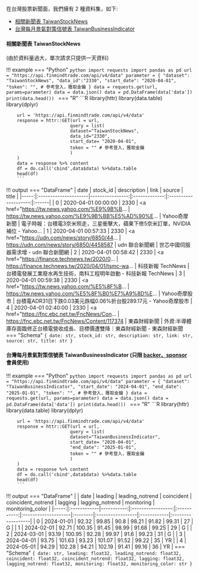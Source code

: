 
在台灣股票新聞面，我們擁有 2 種資料集，如下:

- [相關新聞表 TaiwanStockNews](https://finmind.github.io/tutor/TaiwanMarket/Others/#taiwanstocknews)
- [台灣每月景氣對策信號表 TaiwanBusinessIndicator](https://finmind.github.io/tutor/TaiwanMarket/Others/#taiwanbusinessindicator-backersponsor)


#### 相關新聞表 TaiwanStockNews

(由於資料量過大，單次請求只提供一天資料)

!!! example
    === "Python"
        ```python
        import requests
        import pandas as pd
        url = "https://api.finmindtrade.com/api/v4/data"
        parameter = {
            "dataset": "TaiwanStockNews",
            "data_id":"2330",
            "start_date": "2020-04-01",
            "token": "", # 參考登入，獲取金鑰
        }
        data = requests.get(url, params=parameter)
        data = data.json()
        data = pd.DataFrame(data['data'])
        print(data.head())
        ```
    === "R"
        ```R
        library(httr)
        library(data.table)
        library(dplyr)

        url = 'https://api.finmindtrade.com/api/v4/data'
        response = httr::GET(url = url,
                            query = list(
                            dataset="TaiwanStockNews",
                            data_id="2330",
                            start_date= "2020-04-01",
                            token = "" # 參考登入，獲取金鑰
                            )
        )
        data = response %>% content
        df = do.call('cbind',data$data) %>%data.table
        head(df)
        ```
!!! output
    === "DataFrame"
        | date | stock_id             | description     | link         | source                | title |
        |-----:|:---------------------|----------------:|:-------------:|:--------------------:|:------|
        | 0    | 2020-04-01 00:00:00  |   2330          | &lt;a href="https://tw.news.yahoo.com/%E9%9B%B...  | https://tw.news.yahoo.com/%E9%9B%BB%E5%AD%90%E...    | Yahoo奇摩新聞  | 電子時報：台積電3奈米照走，三星衝擊大，蘋果下修5奈米訂單，NVIDIA補位 - Yahoo...
        | 1    | 2020-04-01 00:57:33  |   2330          | &lt;a href="https://udn.com/news/story/6850/44...  | https://udn.com/news/story/6850/4458587              | udn 聯合新聞網                             | 世芯中國伺服器需求增 - udn 聯合新聞網
        | 2    | 2020-04-01 00:58:42  |   2330          | &lt;a href="https://finance.technews.tw/2020/0...  | https://finance.technews.tw/2020/04/01/tsmc-wa...    | 科技新報 TechNews             | 台積電發展工業廢水再生技術，南科工程明年啟動 - 科技新報 TechNews
        | 3    | 2020-04-01 00:59:38  |   2330          | &lt;a href="https://tw.news.yahoo.com/%E5%8F%B...  | https://tw.news.yahoo.com/%E5%8F%B0%E7%A9%8D%E...    | Yahoo奇摩股市     | 台積電ADR31日下跌0.03美元跌幅0.06%折台股289.17元 - Yahoo奇摩股市
        | 4    | 2020-04-01 02:40:00  |   2330          | &lt;a href="https://fnc.ebc.net.tw/FncNews/Con...  | https://fnc.ebc.net.tw/FncNews/Content/117374        | 東森財經新聞        | 外資:半導體庫存面臨修正台積電營收成長、目標價遭雙降｜東森財經新聞 - 東森財經新聞
    === "Schema"
        ```
        {
            date: str,
            stock_id: str,
            description: str,
            link: str,
            source: str,
            title: str
        }
        ```

#### 台灣每月景氣對策信號表 TaiwanBusinessIndicator (只限 [backer、sponsor](https://finmindtrade.com/analysis/#/Sponsor/sponsor) 會員使用)

!!! example
    === "Python"
        ```python
        import requests
        import pandas as pd
        url = "https://api.finmindtrade.com/api/v4/data"
        parameter = {
            "dataset": "TaiwanBusinessIndicator",
            "start_date": "2024-04-01",
            "end_date": "2025-01-01",
            "token": "", # 參考登入，獲取金鑰
        }
        data = requests.get(url, params=parameter)
        data = data.json()
        data = pd.DataFrame(data['data'])
        print(data.head())
        ```
    === "R"
        ```R
        library(httr)
        library(data.table)
        library(dplyr)

        url = 'https://api.finmindtrade.com/api/v4/data'
        response = httr::GET(url = url,
                            query = list(
                            dataset="TaiwanBusinessIndicator",
                            start_date= "2020-04-01",
                            "end_date": "2025-01-01",
                            token = "" # 參考登入，獲取金鑰
                            )
        )
        data = response %>% content
        df = do.call('cbind',data$data) %>%data.table
        head(df)
        ```
!!! output
    === "DataFrame"
        |      |    date     |   leading  | leading_notrend   | coincident  | coincident_notrend  | lagging |  lagging_notrend |  monitoring |  monitoring_color |
        |-----:|:------------|-----------:|:-----------------:|:-----------:|:--------------------|:--------|:-----------------|:------------|:------------------|
        | 0    | 2024-01-01  |    92.32   |      99.85        |      90.8   |          98.21      |  91.82  |         99.31    |      27     |         G         |
        | 1    | 2024-02-01  |    92.71   |      100.35       |      91.45  |          98.99      |  91.68  |         99.25    |      29     |         G         |
        | 2    | 2024-03-01  |    93.19   |      100.95       |      92.28  |          99.97      |  91.6   |         99.23    |      31     |         G         |
        | 3    | 2024-04-01  |    93.75   |      101.63       |      93.23  |          101.07     |  91.52  |         99.22    |      35     |         YR        |
        | 4    | 2024-05-01  |    94.29   |      102.28       |      94.21  |          102.19     |  91.41  |         99.16    |      36     |         YR        |
    === "Schema"
        ```
        {
            date: str,
            leading: float32,
            leading_notrend: float32,
            coincident: float32,
            coincident_notrend: float32,
            lagging: float32,
            lagging_notrend: float32,
            monitoring: float32,
            monitoring_color: str
        }
        ```